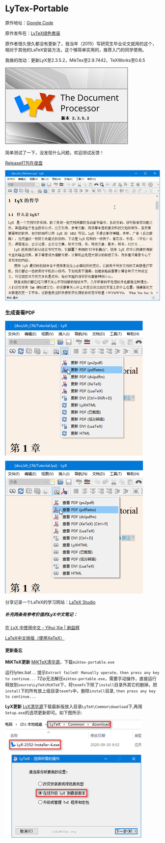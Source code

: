 # LyTex-Portable

原作地址：[Google Code](https://code.google.com/archive/p/lytex/) 

原作发布在：[LyTeX绿色套装](http://bbs.ctex.org/forum.php?mod=viewthread&tid=46857)

原作者很久很久都没有更新了，我当年（2015）写研究生毕业论文就用的这个，相对于其他的LaTeX安装方法，这个够简单实用的，推荐入门的同学使用。

我做的改动：更新LyX至2.3.5.2，MikTex至2.9.7442，TeXWorks至0.6.5

![](./manual/images/lyx.png)

简单测试了一下，没发现什么问题，欢迎测试反馈！

[Release打包在度盘](https://pan.baidu.com/s/1c37Tgf2)

![LyX简介](./manual/images/lyx2.png)

### 生成查看PDF

![生成](./manual/images/pdf1.png)

![查看](./manual/images/pdf2.png)

分享记录一个LaTeX的学习网站：[LaTeX Studio](http://wenda.latexstudio.net/)

##### 补充两条有参考价值的LyX中文笔记：

[在 LyX 中使用中文 - Yihui Xie | 谢益辉](https://yihui.name/cn/2011/05/write-chinese-in-lyx/)

[LaTeX中文排版（使用XeTeX）](http://linux-wiki.cn/wiki/zh-hans/LaTeX中文排版（使用XeTeX）)

#### 更新备忘

**MiKTeX更新**
[MiKTeX清华源](https://mirrors.tuna.tsinghua.edu.cn/CTAN/systems/win32/miktex/setup/windows-x86/)，下载`miktex-portable.exe`

运行lytex.bat ... 
提示`Extract failed! Manually operate，then press any key to continue...`
7Zip无法解压`miktex-portable.exe`，需要手动操作，直接运行释放到`source\LyTeX\MiKTeX`下，将`texmfs`下除了`install`目录外其它的删掉，把`install`下的所有放上级目录`texmfs`中，删除`install`目录, `then press any key to continue...`

**LyX更新**
[LyX清华源](https://mirrors.tuna.tsinghua.edu.cn/lyx/bin/)下载最新版放入目录`LyTeX\Common\download`下,再用`Setup.exe`的选项更新即可。如下图所示:

![更新LyX](./manual/images/lyx-up.png)